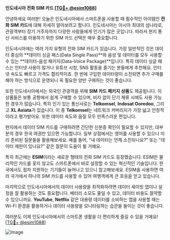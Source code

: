 **인도네시아 전화 SIM 카드 [[TG💪+ @esim1088](https://t.me/s/esim1088)]**

안녕하세요 여러분! 오늘은 인도네시아에서 스마트폰을 사용할 때 필수적인 아이템인 **전화 SIM 카드**에 대해 자세히 알아보려고 합니다. 인도네시아는 아시아 최대의 섬나라로, 관광객부터 장기 거주자까지 다양한 사람들에게 인기가 많은 곳입니다. 따라서 현지 통신 서비스를 이용하기 위한 SIM 카드 선택은 매우 중요합니다.

인도네시아에는 여러 가지 유형의 전화 SIM 카드가 있습니다. 가장 일반적인 것은 데이터 중심의 **데이터 싱글 패스(Data Single Pass)**와 음성 및 데이터를 모두 사용할 수 있는 **데이터-음성 패키지(Data-Voice Package)**입니다. 특히 데이터 싱글 패스는 인터넷 사용이 많거나 유튜브 시청, SNS 활동을 즐기는 분들에게 추천해요. 인터넷 속도도 빠르고 가격도 합리적이죠. 한 번에 구입한 데이터량이 소진되면 추가 구매를 해야 하는 방식으로 운영되니 꼭 필요한 양만 구매하는 것이 좋습니다.

또한 인도네시아에서는 외국인 관광객을 위해 **SIM 카드 패키지 상품**도 제공됩니다. 이 상품들은 보통 공항에서 쉽게 구매할 수 있으며, 비자 없이 단기 체류 시에도 사용 가능한 경우가 많습니다. 특히 인기 있는 통신사로는 **Telkomsel**, **Indosat Ooredoo**, 그리고 **XL Axiata**가 있습니다. 이 중 **Telkomsel**는 네트워크 커버리지가 가장 넓고 안정적이라고 평가받아요. 또한 데이터 속도와 음질 모두 만족스러운 편입니다.

현지에서 데이터 SIM 카드를 구매하려면 간단한 신분증 확인이 필요할 수 있지만, 대부분의 경우 한국 여권만 있으면 가능합니다. 일부 상점에서는 영어를 사용할 수 있으니 미리 준비된 질문들을 활용해보세요. 예를 들어, "내 데이터는 언제 소진되나요?" 또는 "데이터 제한이 있나요?" 같은 질문이 도움이 될 거예요.

특히 최근에는 **ESIM**이라는 새로운 형태의 전화 SIM 카드도 등장했습니다. ESIM은 물리적인 카드를 꽂지 않고도 스마트폰에서 바로 설정할 수 있는 혁신적인 기술입니다. 한국에서도 점차 지원하는 기기들이 늘어나고 있으니 참고해보세요. ESIM을 사용하면 여러 국가에서 하나의 SIM 카드를 사용할 수 있어 여행객에게 큰 호응을 얻고 있습니다.

마지막으로 인도네시아에서의 데이터 사용량을 최적화하려면 데이터 세이빙 앱이나 설정을 잘 활용하는 것도 중요합니다. 배터리 소모도 줄일 수 있고, 데이터 비용도 절약할 수 있으니까요. **YouTube**, **Netflix** 같은 대용량 데이터를 소비하는 앱을 사용할 때는 Wi-Fi 환경을 활용하거나 데이터 사용량을 모니터링하는 습관을 들이는 것이 좋습니다.

여러분도 이제 인도네시아에서의 스마트폰 생활을 더 편리하게 즐길 수 있을 거예요! [[TG💪+ @esim1088](https://t.me/s/esim1088)]

![Image](https://i.postimg.cc/Y0z9fWf4/image.png)